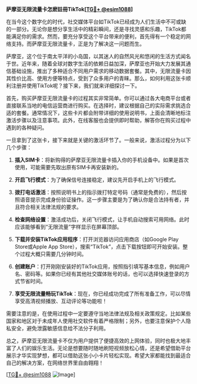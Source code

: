 **萨摩亚无限流量卡怎麽註冊TikTok[[TG💪+ @esim1088](https://t.me/s/esim1088)]**

在当今这个数字化的时代，社交媒体平台如TikTok已经成为人们生活中不可或缺的一部分。无论你是想分享生活中的精彩瞬间，还是寻找灵感和乐趣，TikTok都能满足你的需求。然而，要充分享受这个平台带来的便利，首先得有一个稳定的网络支持。而萨摩亚无限流量卡，正是为了解决这一问题而生。

萨摩亚，这个位于南太平洋的小岛国，以其迷人的自然风光和悠闲的生活方式闻名于世。近年来，随着全球对数字生活的依赖日益加深，萨摩亚也开始大力发展其通信基础设施，推出了多种适合不同用户需求的移动数据套餐。其中，无限流量卡因其性价比高、使用方便等特点，受到了众多用户的青睐。那么，如何利用这张卡顺利注册并使用TikTok呢？接下来，我们就来详细探讨一下。

首先，购买萨摩亚无限流量卡的过程其实非常简单。你可以通过各大电商平台或者直接联系当地的电信运营商进行购买。在选择时，建议根据自己的实际需求挑选合适的套餐。通常情况下，这些卡片都会附带详细的使用说明书，上面会清晰地标注激活步骤以及注意事项。此外，在线客服也会提供即时帮助，解答你在购买过程中遇到的各种疑问。

一旦拿到了这张卡，接下来就是关键的激活环节了。一般来说，激活过程分为以下几个步骤：

1. **插入SIM卡**：将新购得的萨摩亚无限流量卡插入你的手机设备中。如果是首次使用，可能需要先取出原有SIM卡再安装新的。
   
2. **开启飞行模式**：为了确保信号连接稳定，建议先开启手机上的飞行模式。
   
3. **拨打电话激活**：按照说明书上的指示拨打特定号码（通常是免费的），然后按照语音提示完成身份验证操作。这一步骤主要是为了确认你是合法持有者，并且符合相关法律法规的要求。

4. **检查网络设置**：激活成功后，关闭飞行模式，让手机自动搜索可用网络。此时应该能够看到“无限流量”字样显示在屏幕顶部。

5. **下载并安装TikTok应用程序**：打开浏览器访问应用商店（如Google Play Store或Apple App Store），搜索“TikTok”，点击下载按钮即可开始安装。整个过程大概只需要几分钟时间。

6. **创建账户**：打开刚刚安装好的TikTok应用，按照指引填写基本信息，例如用户名、密码等。如果你已经有其他社交媒体账号的话，也可以选择快速登录的方式节省时间。

7. **享受无限流量畅玩TikTok**：现在，你已经成功完成了所有准备工作，可以尽情享受高清视频播放、互动评论等功能啦！

需要注意的是，在使用过程中一定要遵守当地法律法规及相关政策规定。比如某些国家和地区对于未成年人使用社交软件有着严格限制；另外，也要注意保护个人隐私安全，避免泄露敏感信息给不法分子利用。

总之，萨摩亚无限流量卡不仅为用户提供了便捷高效的上网体验，同时也极大地丰富了人们的娱乐生活。无论是想要随时随地刷短视频放松心情，还是希望借助平台展示才华实现梦想，都可以借助这张小小卡片轻松实现。希望大家都能找到最适合自己的解决方案，在网络世界里自由翱翔！

[[TG💪+ @esim1088](https://t.me/s/esim1088) ![Image](https://i.postimg.cc/4NQfJmqS/Snipaste-2025-05-13-00-14-12.png)]